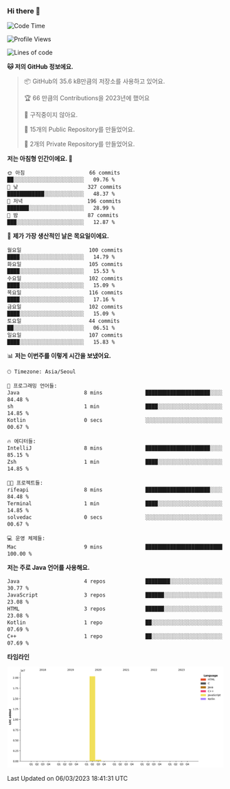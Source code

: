 ### Hi there 👋

<!--
**otm0937/otm0937** is a ✨ _special_ ✨ repository because its `README.md` (this file) appears on your GitHub profile.

Here are some ideas to get you started:

- 🔭 I’m currently working on ...
- 🌱 I’m currently learning ...
- 👯 I’m looking to collaborate on ...
- 🤔 I’m looking for help with ...
- 💬 Ask me about ...
- 📫 How to reach me: ...
- 😄 Pronouns: ...
- ⚡ Fun fact: ...
-->

  <!--START_SECTION:waka-->
![Code Time](http://img.shields.io/badge/Code%20Time-932%20hrs%209%20mins-blue)

![Profile Views](http://img.shields.io/badge/Profile%20Views-0-blue)

![Lines of code](https://img.shields.io/badge/%EC%A0%80%EB%8A%94%20%EC%97%AC%ED%83%9C%EA%B9%8C%EC%A7%80%20-20.7%20million%20%EC%A4%84%EC%9D%98%20%EC%BD%94%EB%93%9C%EB%A5%BC%20%EC%9E%91%EC%84%B1%ED%96%88%EC%96%B4%EC%9A%94.-blue)

**🐱 저의 GitHub 정보에요.** 

> 📦 GitHub의 35.6 kB만큼의 저장소를 사용하고 있어요. 
 > 
> 🏆 66 만큼의 Contributions을 2023년에 했어요
 > 
> 🚫 구직중이지 않아요.
 > 
> 📜 15개의 Public Repository를 만들었어요. 
 > 
> 🔑 2개의 Private Repository를 만들었어요. 
 > 
**저는 아침형 인간이에요. 🐤** 

```text
🌞 아침                     66 commits          ██░░░░░░░░░░░░░░░░░░░░░░░   09.76 % 
🌆 낮　                     327 commits         ████████████░░░░░░░░░░░░░   48.37 % 
🌃 저녁                     196 commits         ███████░░░░░░░░░░░░░░░░░░   28.99 % 
🌙 밤　                     87 commits          ███░░░░░░░░░░░░░░░░░░░░░░   12.87 % 
```
📅 **제가 가장 생산적인 날은 목요일이에요.** 

```text
월요일                      100 commits         ████░░░░░░░░░░░░░░░░░░░░░   14.79 % 
화요일                      105 commits         ████░░░░░░░░░░░░░░░░░░░░░   15.53 % 
수요일                      102 commits         ████░░░░░░░░░░░░░░░░░░░░░   15.09 % 
목요일                      116 commits         ████░░░░░░░░░░░░░░░░░░░░░   17.16 % 
금요일                      102 commits         ████░░░░░░░░░░░░░░░░░░░░░   15.09 % 
토요일                      44 commits          ██░░░░░░░░░░░░░░░░░░░░░░░   06.51 % 
일요일                      107 commits         ████░░░░░░░░░░░░░░░░░░░░░   15.83 % 
```


📊 **저는 이번주를 이렇게 시간을 보냈어요.** 

```text
🕑︎ Timezone: Asia/Seoul

💬 프로그래밍 언어들: 
Java                     8 mins              █████████████████████░░░░   84.48 % 
sh                       1 min               ████░░░░░░░░░░░░░░░░░░░░░   14.85 % 
Kotlin                   0 secs              ░░░░░░░░░░░░░░░░░░░░░░░░░   00.67 % 

🔥 에디터들: 
IntelliJ                 8 mins              █████████████████████░░░░   85.15 % 
Zsh                      1 min               ████░░░░░░░░░░░░░░░░░░░░░   14.85 % 

🐱‍💻 프로젝트들: 
rifeapi                  8 mins              █████████████████████░░░░   84.48 % 
Terminal                 1 min               ████░░░░░░░░░░░░░░░░░░░░░   14.85 % 
solvedac                 0 secs              ░░░░░░░░░░░░░░░░░░░░░░░░░   00.67 % 

💻 운영 체제들: 
Mac                      9 mins              █████████████████████████   100.00 % 
```

**저는 주로 Java 언어를 사용해요.** 

```text
Java                     4 repos             ████████░░░░░░░░░░░░░░░░░   30.77 % 
JavaScript               3 repos             ██████░░░░░░░░░░░░░░░░░░░   23.08 % 
HTML                     3 repos             ██████░░░░░░░░░░░░░░░░░░░   23.08 % 
Kotlin                   1 repo              ██░░░░░░░░░░░░░░░░░░░░░░░   07.69 % 
C++                      1 repo              ██░░░░░░░░░░░░░░░░░░░░░░░   07.69 % 
```



**타임라인**

![Lines of Code chart](https://raw.githubusercontent.com/otm0937/otm0937/main/assets/bar_graph.png)


 Last Updated on 06/03/2023 18:41:31 UTC
<!--END_SECTION:waka-->
